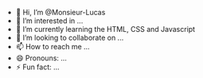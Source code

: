 - 👋 Hi, I’m @Monsieur-Lucas
- 👀 I’m interested in ...
- 🌱 I’m currently learning the HTML, CSS and Javascript
- 💞️ I’m looking to collaborate on ...
- 📫 How to reach me ...
- 😄 Pronouns: ...
- ⚡ Fun fact: ...

<!---
Monsieur-Lucas/Monsieur-Lucas is a ✨ special ✨ repository because its `README.md` (this file) appears on your GitHub profile.
You can click the Preview link to take a look at your changes.
--->
